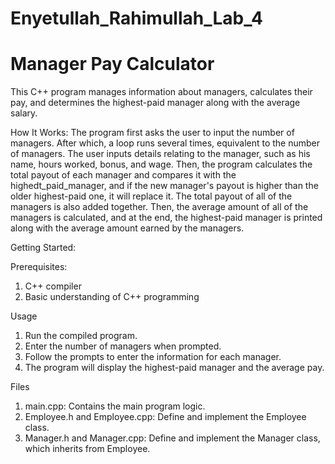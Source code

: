 # Enyetullah_Rahimullah_Lab_4
# Manager Pay Calculator

This C++ program manages information about managers, calculates their pay, and determines the highest-paid manager along with the average salary.

How It Works:
The program first asks the user to input the number of managers. After which, a loop runs several times, equivalent to the number of managers. The user inputs details relating to the manager, such as his name, hours worked, bonus, and wage. Then, the program calculates the total payout of each manager and compares it with the highedt_paid_manager, and if the new manager's payout is higher than the older highest-paid one, it will replace it. The total payout of all of the managers is also added together. Then, the average amount of all of the managers is calculated, and at the end, the highest-paid manager is printed along with the average amount earned by the managers.

Getting Started:

Prerequisites:
1) C++ compiler
2) Basic understanding of C++ programming

Usage
1) Run the compiled program.
2) Enter the number of managers when prompted.
3) Follow the prompts to enter the information for each manager.
4) The program will display the highest-paid manager and the average pay.

Files
1) main.cpp: Contains the main program logic.
2) Employee.h and Employee.cpp: Define and implement the Employee class.
3) Manager.h and Manager.cpp: Define and implement the Manager class, which inherits from Employee.
